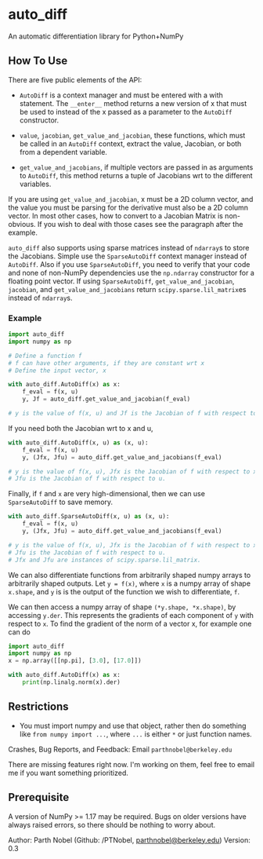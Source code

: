 # auto_diff
An automatic differentiation library for Python+NumPy

## How To Use
There are five public elements of the API:

 * `AutoDiff` is a context manager and must be entered with a with statement.
The `__enter__` method returns a new version of x that must be used to instead of the x passed as a parameter to the `AutoDiff` constructor.

 * `value`, `jacobian`, `get_value_and_jacobian`, these functions, which must be
 called in an `AutoDiff` context, extract the value, Jacobian, or both from a
 dependent variable.

 * `get_value_and_jacobians`, if multiple vectors are passed in as arguments to `AutoDiff`, this method returns a tuple of Jacobians wrt to the different variables.

If you are using `get_value_and_jacobian`, x must be a 2D column vector, and
the value you must be parsing for the derivative must also be a 2D column
vector. In most other cases, how to convert to a Jacobian Matrix is
non-obvious. If you wish to deal with those cases see the paragraph after the
example.

`auto_diff` also supports using sparse matrices instead of `ndarray`s to store the Jacobians.
Simple use the `SparseAutoDiff` context manager instead of `AutoDiff`.
Also if you use `SparseAutoDiff`, you need to verify that your code and none of non-NumPy dependencies use the `np.ndarray` constructor for a floating point vector.
If using `SparseAutoDiff`, `get_value_and_jacobian`, `jacobian`, and `get_value_and_jacobians` return `scipy.sparse.lil_matrix`es instead of `ndarray`s.


### Example
```python
import auto_diff
import numpy as np

# Define a function f
# f can have other arguments, if they are constant wrt x
# Define the input vector, x

with auto_diff.AutoDiff(x) as x:
    f_eval = f(x, u)
    y, Jf = auto_diff.get_value_and_jacobian(f_eval)

# y is the value of f(x, u) and Jf is the Jacobian of f with respect to x.
```

If you need both the Jacobian wrt to x and u,

```python
with auto_diff.AutoDiff(x, u) as (x, u):
    f_eval = f(x, u)
    y, (Jfx, Jfu) = auto_diff.get_value_and_jacobians(f_eval)

# y is the value of f(x, u), Jfx is the Jacobian of f with respect to x, and
# Jfu is the Jacobian of f with respect to u.
```

Finally, if `f` and `x` are very high-dimensional, then we can use `SparseAutoDiff` to save memory.
```python
with auto_diff.SparseAutoDiff(x, u) as (x, u):
    f_eval = f(x, u)
    y, (Jfx, Jfu) = auto_diff.get_value_and_jacobians(f_eval)

# y is the value of f(x, u), Jfx is the Jacobian of f with respect to x, and
# Jfu is the Jacobian of f with respect to u.
# Jfx and Jfu are instances of scipy.sparse.lil_matrix.
```

We can also differentiate functions from arbitrarily shaped numpy arrays to
arbitrarily shaped outputs. Let `y = f(x)`, where `x` is a numpy array of shape
`x.shape`, and `y` is is the output of the function we wish to differentiate, `f`.

We can then access a numpy array of shape `(*y.shape, *x.shape)`, by accessing
`y.der`. This represents the gradients of each component of `y` with respect to
`x`. To find the gradient of the norm of a vector x, for example one can do

```python
import auto_diff
import numpy as np
x = np.array([[np.pi], [3.0], [17.0]])

with auto_diff.AutoDiff(x) as x:
    print(np.linalg.norm(x).der)
```

## Restrictions

* You must import numpy and use that object, rather then do something like
``from numpy import ...``, where ``...`` is either `*` or just function names.

Crashes, Bug Reports, and Feedback:
Email `parthnobel@berkeley.edu`


There are missing features right now. I'm working on them, feel free to email me
if you want something prioritized.

## Prerequisite
A version of NumPy >= 1.17 may be required. Bugs on older versions have always
raised errors, so there should be nothing to worry about.

Author: Parth Nobel (Github: /PTNobel, parthnobel@berkeley.edu)
Version: 0.3


